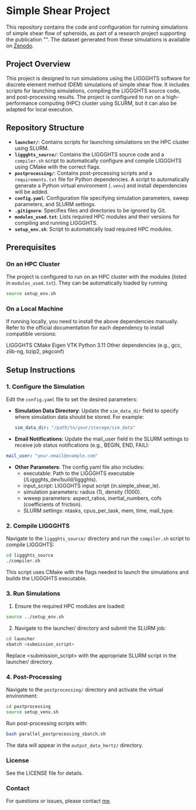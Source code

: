 # Simple Shear Project

This repository contains the code and configuration for running simulations of simple shear flow of spheroids, as part of a research project supporting the publication "".
 The dataset generated from these simulations is available on [Zenodo](https://zenodo.org/records/17140603).

## Project Overview

This project is designed to run simulations using the LIGGGHTS software for discrete element method (DEM) simulations of simple shear flow. It includes scripts for launching simulations, compiling the LIGGGHTS source code, and post-processing results. The project is configured to run on a high-performance computing (HPC) cluster using SLURM, but it can also be adapted for local execution.

## Repository Structure

- **`launcher/`**: Contains scripts for launching simulations on the HPC cluster using SLURM.
- **`liggghts_source/`**: Contains the LIGGGHTS source code and a `compiler.sh` script to automatically configure and compile LIGGGHTS using CMake with the correct flags.
- **`postprocessing/`**: Contains post-processing scripts and a `requirements.txt` file for Python dependencies. A script to automatically generate a Python virtual environment (`.venv`) and install dependencies will be added.
- **`config.yaml`**: Configuration file specifying simulation parameters, sweep parameters, and SLURM settings.
- **`.gitignore`**: Specifies files and directories to be ignored by Git.
- **`modules_used.txt`**: Lists required HPC modules and their versions for compiling and running LIGGGHTS.
- **`setup_env.sh`**: Script to automatically load required HPC modules.

## Prerequisites

### On an HPC Cluster
The project is configured to run on an HPC cluster with the modules (listed in `modules_used.txt`).
They can be automatically loaded by running 
```bash
source setup_env.sh
```

### On a Local Machine
If running locally, you need to install the above dependencies manually. Refer to the official documentation for each dependency to install compatible versions:

LIGGGHTS
CMake
Eigen
VTK
Python 3.11
Other dependencies (e.g., gcc, zlib-ng, bzip2, pkgconf)

## Setup Instructions

### 1. Configure the Simulation
Edit the `config.yaml` file to set the desired parameters:

- **Simulation Data Directory**: Update the `sim_data_dir` field to specify where simulation data should be stored. For example:
  ```yaml
  sim_data_dir: "/path/to/your/storage/sim_data"
  ```
- **Email Notifications**: Update the mail_user field in the SLURM settings to receive job status notifications (e.g., BEGIN, END, FAIL):
```yaml
mail_user: "your.email@example.com"
```

- **Other Parameters**: The config.yaml file also includes:
    - executable: Path to the LIGGGHTS executable (/Liggghts_dev/build/liggghts).
    - input_script: LIGGGHTS input script (in.simple_shear_le).
    - simulation parameters: radius (1), density (1000).
    - wweep parameters: aspect_ratios, inertial_numbers, cofs (coefficients of friction).
    - SLURM settings: ntasks, cpus_per_task, mem, time, mail_type.


### 2. Compile LIGGGHTS
Navigate to the `liggghts_source/` directory and run the `compiler.sh` script to compile LIGGGHTS:
```bash
cd liggghts_source
./compiler.sh
```
This script uses CMake with the flags needed to launch the simulations and builds the LIGGGHTS executable.

### 3. Run Simulations
1. Ensure the required HPC modules are loaded:
```bash
source ../setup_env.sh
```

2. Navigate to the launcher/ directory and submit the SLURM job:
```bash
cd launcher
sbatch <submission_script>
```
Replace <submission_script> with the appropriate SLURM script in the launcher/ directory.

### 4. Post-Processing

Navigate to the `postprocessing/` directory and activate the virtual environment:
```bash
cd postprocessing
source setup_venv.sh
```

Run post-processing scripts with:
```bash
bash parallel_postprocessing_sbatch.sh
```
The data will appear in the `output_data_hertz/` directory.


### License
See the LICENSE file for details.

### Contact
For questions or issues, please contact [me](jacopobil8@gmail.com).